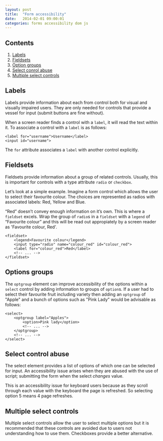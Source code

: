 ```yaml
---
layout: post
title:  "Form accessibility"
date:   2014-02-01 09:00:01
categories: forms accessibility dom js
---
```


## Contents

1. [Labels](#labels)
2. [Fieldsets](#fieldsets)
3. [Option groups](#optionGroups)
4. [Select conrol abuse](#selectControlAbuse)
5. [Multiple select controls](#multipleSelect)


<a name="labels"></a>
## Labels

Labels provide information about each from control both for visual and visually impaired users. They are only needed for controls that provide a vessel for input (submit buttons are fine without).

When a screen reader finds a control with a `label`, it will read the text within it. To associate a control with a `label` is as follows:

	<label for="username">Username</label>
	<input id="username">

The `for` attribute associates a `label` with another control explicitly.

<a name="fieldsets"></a>
## Fieldsets

Fieldsets provide information about a group of related controls. Usually, this is important for controls with a type attribute `radio` or `checkbox`.

Let’s look at a simple example. Imagine a form control which allows the user to select their favourite colour. The choices are represented as radios with associated labels: Red, Yellow and Blue.

“Red” doesn’t convey enough information on it’s own. This is where a `fieldset` excels. Wrap the group of `radio`s in a `fieldset` with a `legend` of “Favourite colour” and this will be read out appropiately by a screen reader as 'Favourite colour, Red'.

	<fieldset>
		<legend>Favourite colour</legend>
		<input type="radio" name="colour_red" id="colour_red">
		<label for="colour_red">Red</label>
		<!-- ... -->
	</fieldset>

<a name="optionGroups"></a>
## Options groups

The `optgroup` element can improve accessibility of the options within a `select` control by adding information to groups of `option`s. If a user had to select their favourite fruit including variety then adding an `optgroup` of "Apple" and a bunch of options such as "Pink Lady" would be advisable as follows:

	<select>
		<optgroup label="Apples">
			<option>Pink lady</option>
			<!-- ... -->
		</optgroup>
		<!-- ... -->
	</select>

<a name="selectControlAbuse"></a>
## Select control abuse

The select element provides a list of options of which one can be selected for input. An accessibility issue arises when they are abused with the use of script; submitting the form when the select *changes* value.

This is an accessibility issue for keyboard users because as they scroll through each value with the keyboard the page is refreshed. So selecting option 5 means 4 page refreshes.

<a name="multipleSelect"></a>
## Multiple select controls

Multiple select controls allow the user to select multiple options but it is recommended that these controls are avoided due to users not understanding how to use them. Checkboxes provide a better alternative.